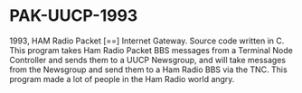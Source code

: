 # PAK-UUCP-1993
1993, HAM Radio Packet [==] Internet Gateway.  Source code written in C. This program takes Ham Radio Packet BBS messages from a Terminal Node Controller and sends them to a UUCP Newsgroup, and will take messages from the Newsgroup and send them to a Ham Radio BBS via the TNC. This program made a lot of people in the Ham Radio world angry.
